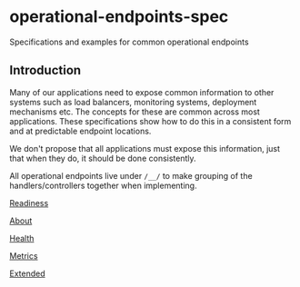 operational-endpoints-spec
==========================

Specifications and examples for common operational endpoints

Introduction
------------

Many of our applications need to expose common information to other systems such as load balancers, monitoring systems, deployment mechanisms etc.  The concepts for these are common across most applications.  These specifications show how to do this in a consistent form and at predictable endpoint locations.

We don't propose that all applications must expose this information, just that when they do, it should be done consistently.

All operational endpoints live under `/__/` to make grouping of the handlers/controllers together when implementing.

[Readiness](READY.md)

[About](ABOUT.md)

[Health](HEALTH.md)

[Metrics](METRICS.md)

[Extended](EXTENDED.md)
